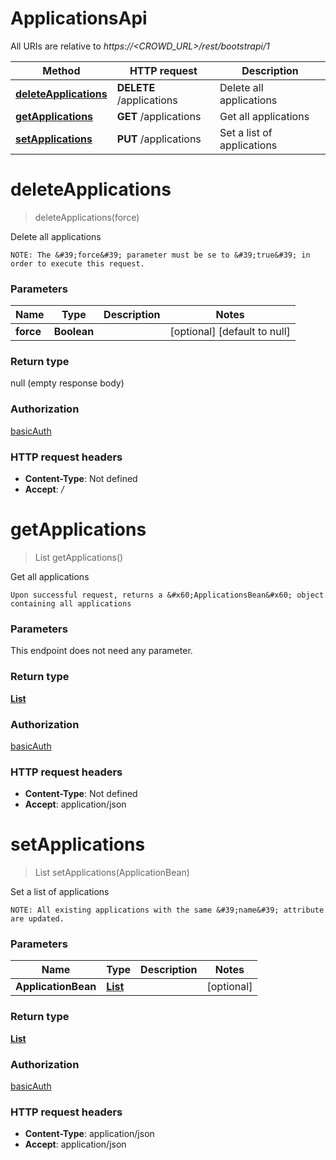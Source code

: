 # ApplicationsApi

All URIs are relative to *https://&lt;CROWD_URL&gt;/rest/bootstrapi/1*

| Method | HTTP request | Description |
|------------- | ------------- | -------------|
| [**deleteApplications**](ApplicationsApi.md#deleteApplications) | **DELETE** /applications | Delete all applications |
| [**getApplications**](ApplicationsApi.md#getApplications) | **GET** /applications | Get all applications |
| [**setApplications**](ApplicationsApi.md#setApplications) | **PUT** /applications | Set a list of applications |


<a name="deleteApplications"></a>
# **deleteApplications**
> deleteApplications(force)

Delete all applications

    NOTE: The &#39;force&#39; parameter must be se to &#39;true&#39; in order to execute this request.

### Parameters

|Name | Type | Description  | Notes |
|------------- | ------------- | ------------- | -------------|
| **force** | **Boolean**|  | [optional] [default to null] |

### Return type

null (empty response body)

### Authorization

[basicAuth](../README.md#basicAuth)

### HTTP request headers

- **Content-Type**: Not defined
- **Accept**: */*

<a name="getApplications"></a>
# **getApplications**
> List getApplications()

Get all applications

    Upon successful request, returns a &#x60;ApplicationsBean&#x60; object containing all applications

### Parameters
This endpoint does not need any parameter.

### Return type

[**List**](../Models/ApplicationBean.md)

### Authorization

[basicAuth](../README.md#basicAuth)

### HTTP request headers

- **Content-Type**: Not defined
- **Accept**: application/json

<a name="setApplications"></a>
# **setApplications**
> List setApplications(ApplicationBean)

Set a list of applications

    NOTE: All existing applications with the same &#39;name&#39; attribute are updated.

### Parameters

|Name | Type | Description  | Notes |
|------------- | ------------- | ------------- | -------------|
| **ApplicationBean** | [**List**](../Models/ApplicationBean.md)|  | [optional] |

### Return type

[**List**](../Models/ApplicationBean.md)

### Authorization

[basicAuth](../README.md#basicAuth)

### HTTP request headers

- **Content-Type**: application/json
- **Accept**: application/json

